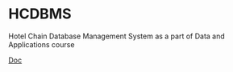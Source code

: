 # HCDBMS
Hotel Chain Database Management System as a part of Data and Applications course

[Doc](https://iiitaphyd-my.sharepoint.com/:w:/g/personal/saravanan_senthil_students_iiit_ac_in/EfJFn3KsmwhDgEIwRwpRD3sB5MFFu4T4Q_7mbT83eQnutA?e=ewmmdK)

